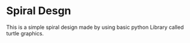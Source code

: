# Spiral Desgn
This is a simple spiral design made by using basic python Library called turtle graphics.